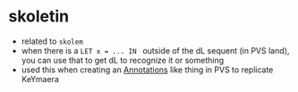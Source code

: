 skoletin
========
- related to `skolem`
- when there is a `LET x = ... IN ` outside of the dL sequent (in PVS land), you can use that to get dL to recognize it or something
- used this when creating an [Annotations](pages/Annotations.md) like thing in PVS to replicate KeYmaera
